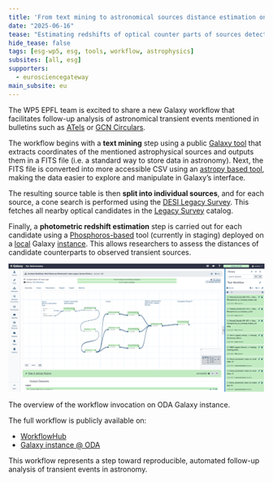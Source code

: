 ```yaml
---
title: 'From text mining to astronomical sources distance estimation on Galaxy'
date: "2025-06-16"  
tease: "Estimating redshifts of optical counter parts of sources detected in astronomy texts with a Galaxy Workflow"
hide_tease: false
tags: [esg-wp5, esg, tools, workflow, astrophysics]
subsites: [all, esg]
supporters:
  - eurosciencegateway
main_subsite: eu
---
```


The WP5 EPFL team is excited to share a new Galaxy workflow that facilitates follow-up analysis of astronomical transient events mentioned in bulletins such as [ATels](https://astronomerstelegram.org/) or [GCN Circulars](https://gcn.nasa.gov/circulars).

The workflow begins with a **text mining** step using a public [Galaxy tool](https://toolshed.g2.bx.psu.edu/repos/astroteam/analyse_short_astro_text_astro_tool/) that extracts coordinates of the mentioned astrophysical sources and outputs them in a FITS file (i.e. a standard way to store data in astronomy).
Next, the FITS file is converted into more accessible CSV using an [astropy based tool](https://astronomy.usegalaxy.eu/root?tool_id=toolshed.g2.bx.psu.edu/repos/astroteam/astropy_fits2csv/astropy_fits2csv/0.2.0+galaxy1), making the data easier to explore and manipulate in Galaxy’s interface.

The resulting source table is then **split into individual sources**, and for each source, a cone search is performed using the [DESI Legacy Survey](https://astronomy.usegalaxy.eu/root?tool_id=toolshed.g2.bx.psu.edu/repos/astroteam/desi_legacy_survey_astro_tool/desi_legacy_survey_astro_tool/0.0.1+galaxy0). This fetches all nearby optical candidates in the [Legacy Survey](https://www.legacysurvey.org/) catalog.

Finally, a **photometric redshift estimation** step is carried out for each candidate using a [Phosphoros-based](https://github.com/astrorama/PhosphorosCore) tool (currently in staging) deployed on a [local](https://odahub.io/) Galaxy [instance](https://galaxy.odahub.fr/). This allows researchers to assess the distances of candidate counterparts to observed transient sources.

<div class="center">
<div class="img-sizer" style="width: 100%">

![The overview of the workflow invocation](galaxy-distance-estimation-astro-sources.png)</div>
<figcaption>
The overview of the workflow invocation on ODA Galaxy instance.
</figcaption>

The full workflow is publicly available on:
- [WorkflowHub](https://workflowhub.eu/workflows/1353?tab=files)
- [Galaxy instance @ ODA](https://galaxy.odahub.fr/u/andreiv/w/atel-follow-up-photometric-data-legacy-survey-photoz)

This workflow represents a step toward reproducible, automated follow-up analysis of transient events in astronomy.
